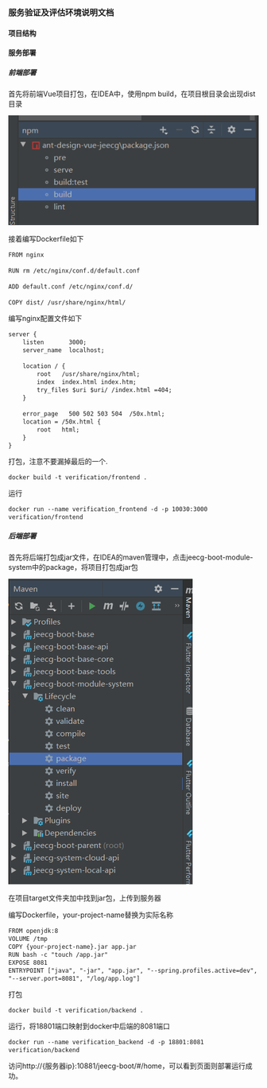 ### 服务验证及评估环境说明文档

#### 项目结构



#### 服务部署

##### 前端部署

首先将前端Vue项目打包，在IDEA中，使用npm build，在项目根目录会出现dist目录

 ![image-20220113125836315](.\src\image-20220113125836315.png)

接着编写Dockerfile如下

```
FROM nginx

RUN rm /etc/nginx/conf.d/default.conf

ADD default.conf /etc/nginx/conf.d/

COPY dist/ /usr/share/nginx/html/
```

编写nginx配置文件如下

```
server {
    listen       3000;
    server_name  localhost; 

    location / {
        root   /usr/share/nginx/html;
        index  index.html index.htm;
        try_files $uri $uri/ /index.html =404;
    }

    error_page   500 502 503 504  /50x.html;
    location = /50x.html {
        root   html;
    }
}
```

打包，注意不要漏掉最后的一个.

```
docker build -t verification/frontend .
```

运行

```
docker run --name verification_frontend -d -p 10030:3000 verification/frontend
```



##### 后端部署

首先将后端打包成jar文件，在IDEA的maven管理中，点击jeecg-boot-module-system中的package，将项目打包成jar包

 ![image-20220616210224365](.\src\image-20220616210224365.png)

在项目target文件夹加中找到jar包，上传到服务器

编写Dockerfile，your-project-name替换为实际名称

```
FROM openjdk:8
VOLUME /tmp
COPY {your-project-name}.jar app.jar
RUN bash -c "touch /app.jar"
EXPOSE 8081
ENTRYPOINT ["java", "-jar", "app.jar", "--spring.profiles.active=dev", "--server.port=8081", "/log/app.log"]
```

打包

```
docker build -t verification/backend .
```

运行，将18801端口映射到docker中后端的8081端口

```
docker run --name verification_backend -d -p 18801:8081 verification/backend
```

访问http://{服务器ip}:10881/jeecg-boot/#/home，可以看到页面则部署运行成功。